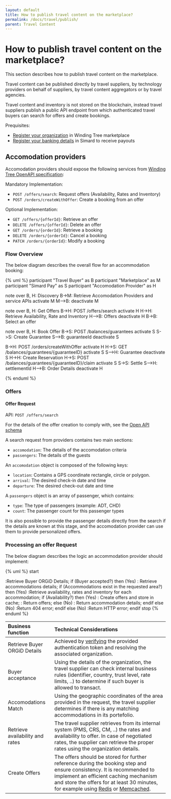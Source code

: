 ```yaml
---
layout: default
title: How to publish travel content on the marketplace?
permalink: /docs/travel/publish/
parent: Travel Content
---
```


# How to publish travel content on the marketplace?

This section describes how to publish travel content on the marketplace.

Travel content can be published directly by travel suppliers, by technology providers on behalf of suppliers, by travel content aggregators or by travel agencies.

Travel content and inventory is not stored on the blockchain, instead travel suppliers publish a public API endpoint from which authenticated travel buyers can search for offers and create bookings.

Prequisites:

* [Register your organization](/docs/orgid/register/) in Winding Tree marketplace
* [Register your banking details](/docs/payment/account/) in Simard to receive payouts

## Accomodation providers

Accomodation providers should expose the following services from [Winding Tree OpenAPI specification](https://production.b2b.glider.travel/api/docs/):

Mandatory Implementation:

* `POST /offers/search`: Request offers (Availability, Rates and Inventory)
* `POST /orders/createWithOffer`: Create a booking from an offer

Optional Implementation:

* `GET /offers/{offerId}`: Retrieve an offer
* `DELETE /offers/{offerId}`: Delete an offer
* `GET /orders/{orderId}`: Retrieve a booking
* `DELETE /orders/{orderId}`: Cancel a booking
* `PATCH /orders/{orderId}`: Modify a booking

### Flow Overview

The below diagram describes the overall flow for an accommodation booking:

{% uml %}
participant "Travel Buyer" as B
participant "Marketplace" as M
participant "Simard Pay" as S
participant "Accomodation Provider" as H

note over B, H: Discovery
B->M: Retrieve Accomodation Providers and service APIs
activate M
M-->B:
deactivate M

note over B, H: Get Offers
B->H: POST /offers/search
activate H
H->H: Retrieve Availability, Rate and Inventory
H-->B: Offers
deactivate H
B->B: Select an offer

note over B, H: Book Offer
B->S: POST /balances/guarantees
activate S
S->S: Create Guarantee
S-->B: guaranteeId
deactivate S

B->H: POST /orders/createWithOffer
activate H
H->S: GET /balances/guarantees/{guaranteeID}
activate S
S-->H: Guarantee
deactivate S
H->H: Create Reservation
H->S: POST /balances/guarantees/{guaranteeID}/claim
activate S
S->S: Settle
S-->H: settlementId
H-->B: Order Details
deactivate H

{% enduml %}

### Offers

#### Offer Request

API: `POST /offers/search`

For the details of the offer creation to comply with, see the [Open API schema](https://staging.b2b.glider.travel/api/docs/#/offers/offersWithSearchCriteria)

A search request from providers contains two main sections:

* `accomodation`: The details of the accomodation criteria
* `passengers`: The details of the guests

An `accomodation` object is composed of the following keys:

* `location`: Contains a GPS coordinate rectangle, circle or polygon.
* `arrival`: The desired check-in date and time
* `departure`: The desired check-out date and time

A `passengers` object is an array of passenger, which contains:

* `type`: The type of passengers (example: ADT, CHD)
* `count`: The passenger count for this passenger types

It is also possible to provide the passenger details directly from the search if the details are known at this stage, and the accomodation provider can use them to provide personalized offers.

### Processing an offer Request

The below diagram describes the logic an accommodation provider should implement:

{% uml %}
start

:Retrieve Buyer ORGiD Details;
if (Buyer accepted?) then (Yes)
  : Retrieve accommodations details;
  if (Accommodations exist in the requested area?) then (Yes)
    :Retrieve availability, rates and inventory for each accommodation;
    if (Availability?) then (Yes)
      : Create offers and store in cache;
      : Return offers;
    else (No)
      : Return accommodation details;
    endif
  else (No)
    :Return 404 error;
  endif
else (No)
  :Return HTTP error;
endif
stop
{% enduml %}

| Business function | Technical Considerations |
|:------------------|:-------------------------|
| Retrieve Buyer ORGiD Details | Achieved by [verifying](/docs/jwt/jwt-verify) the provided authentication token and resolving the associated organization. |
| Buyer acceptance | Using the details of the organization, the travel supplier can check internal business rules (identifier, country, trust level, rate limits, ..) to determine if such buyer is allowed to transact. |
| Accomodations Match | Using the geographic coordinates of the area provided in the request, the travel supplier determines if there is any matching accommodations in its portefolio.
| Retrieve availability and rates | The travel supplier retrieves from its internal system (PMS, CRS, CM, ..) the rates and availability to offer. In case of negotiated rates, the supplier can retrieve the proper rates using the organization details. |
| Create Offers | The offers should be stored for further reference during the booking step and ensure consistency. It is recommended to implement an efficient caching mechanism and store the offers for at least 30 minutes, for example using [Redis](https://redis.io/) or [Memcached](https://memcached.org/). |
